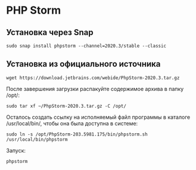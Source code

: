 # PHP Storm

## Установка через Snap

    sudo snap install phpstorm --channel=2020.3/stable --classic

## Установка из официального источника

    wget https://download.jetbrains.com/webide/PhpStorm-2020.3.tar.gz

После завершения загрузки распакуйте содержимое архива в папку /opt/:

    sudo tar xf ~/PhpStorm-2020.3.tar.gz -C /opt/

Осталось создать ссылку на исполняемый файл программы в каталоге /usr/local/bin/, чтобы она была доступна в системе:

    sudo ln -s /opt/PhpStorm-203.5981.175/bin/phpstorm.sh /usr/local/bin/phpstorm

Запуск:

    phpstorm
